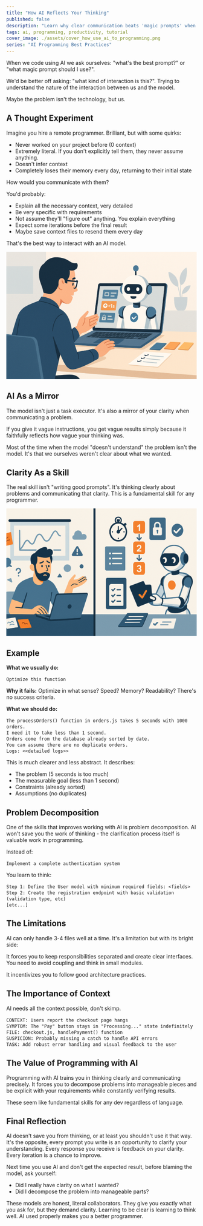 ```yaml
---
title: "How AI Reflects Your Thinking"
published: false
description: "Learn why clear communication beats 'magic prompts' when coding with AI. Discover how treating AI as a literal collaborator improves your programming skills."
tags: ai, programming, productivity, tutorial
cover_image: ./assets/cover_how_use_ai_to_programming.png
series: "AI Programming Best Practices"
---
```


When we code using AI we ask ourselves: "what's the best prompt?" or "what magic prompt should I use?".

We'd be better off asking: "what kind of interaction is this?". Trying to understand the nature of the interaction between us and the model.

Maybe the problem isn't the technology, but us.

## A Thought Experiment

Imagine you hire a remote programmer. Brilliant, but with some quirks:

- Never worked on your project before (0 context)
- Extremely literal. If you don't explicitly tell them, they never assume anything.
- Doesn't infer context
- Completely loses their memory every day, returning to their initial state

How would you communicate with them?

You'd probably:

- Explain all the necessary context, very detailed
- Be very specific with requirements
- Not assume they'll "figure out" anything. You explain everything
- Expect some iterations before the final result
- Maybe save context files to resend them every day

That's the best way to interact with an AI model.

![Communicating with AI requires the same clarity as working with a remote programmer](./assets/how_use_ai_to_programming_1.png)

## AI As a Mirror

The model isn't just a task executor. It's also a mirror of your clarity when communicating a problem.

If you give it vague instructions, you get vague results simply because it faithfully reflects how vague your thinking was.

Most of the time when the model "doesn't understand" the problem isn't the model. It's that we ourselves weren't clear about what we wanted.

## Clarity As a Skill

The real skill isn't "writing good prompts". It's thinking clearly about problems and communicating that clarity. This is a fundamental skill for any programmer.

![Vague thinking leads to vague results, while clear communication produces precise outcomes](./assets/how_use_ai_to_programming_2.png)

## Example

**What we usually do:**

```plaintext
Optimize this function
```

**Why it fails:** Optimize in what sense? Speed? Memory? Readability? There's no success criteria.

**What we should do:**

```plaintext
The processOrders() function in orders.js takes 5 seconds with 1000 orders.
I need it to take less than 1 second.
Orders come from the database already sorted by date.
You can assume there are no duplicate orders.
Logs: <<detailed logs>>
```

This is much clearer and less abstract. It describes:

- The problem (5 seconds is too much)
- The measurable goal (less than 1 second)
- Constraints (already sorted)
- Assumptions (no duplicates)

## Problem Decomposition

One of the skills that improves working with AI is problem decomposition. AI won't save you the work of thinking - the clarification process itself is valuable work in programming.

Instead of:

```plaintext
Implement a complete authentication system
```

You learn to think:

```plaintext
Step 1: Define the User model with minimum required fields: <fields>
Step 2: Create the registration endpoint with basic validation (validation type, etc)
[etc...]
```

## The Limitations

AI can only handle 3-4 files well at a time. It's a limitation but with its bright side:

It forces you to keep responsibilities separated and create clear interfaces. You need to avoid coupling and think in small modules.

It incentivizes you to follow good architecture practices.

## The Importance of Context

AI needs all the context possible, don't skimp.

```plaintext
CONTEXT: Users report the checkout page hangs
SYMPTOM: The "Pay" button stays in "Processing..." state indefinitely
FILE: checkout.js, handlePayment() function
SUSPICION: Probably missing a catch to handle API errors
TASK: Add robust error handling and visual feedback to the user
```

## The Value of Programming with AI

Programming with AI trains you in thinking clearly and communicating precisely. It forces you to decompose problems into manageable pieces and be explicit with your requirements while constantly verifying results.

These seem like fundamental skills for any dev regardless of language.

## Final Reflection

AI doesn't save you from thinking, or at least you shouldn't use it that way. It's the opposite, every prompt you write is an opportunity to clarify your understanding. Every response you receive is feedback on your clarity. Every iteration is a chance to improve.

Next time you use AI and don't get the expected result, before blaming the model, ask yourself:

- Did I really have clarity on what I wanted?
- Did I decompose the problem into manageable parts?

These models are honest, literal collaborators. They give you exactly what you ask for, but they demand clarity. Learning to be clear is learning to think well. AI used properly makes you a better programmer.
